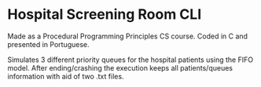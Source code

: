 # Hospital Screening Room CLI

Made as a Procedural Programming Principles CS course. Coded in C and presented in Portuguese.

Simulates 3 different priority queues for the hospital patients using the FIFO model.
After ending/crashing the execution keeps all patients/queues information with aid of two .txt files.
